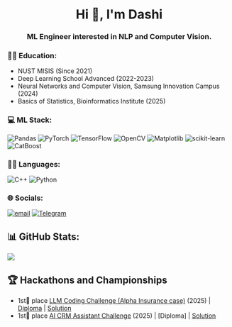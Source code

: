 <h1 align="center">Hi 👋, I'm Dashi</h1>
<h3 align="center">ML Engineer interested in NLP and Computer Vision.</h3>


### 👨‍🎓 Education:

- NUST MISIS (Since 2021)  
- Deep Learning School Advanced (2022-2023)  
- Neural Networks and Computer Vision, Samsung Innovation Campus (2024)
- Basics of Statistics, Bioinformatics Institute (2025)  


### 💻 ML Stack:
![Pandas](https://img.shields.io/badge/pandas-%23150458.svg?style=for-the-badge&logo=pandas&logoColor=white) 
![PyTorch](https://img.shields.io/badge/PyTorch-%23EE4C2C.svg?style=for-the-badge&logo=PyTorch&logoColor=white) 
![TensorFlow](https://img.shields.io/badge/TensorFlow-%23FF6F00.svg?style=for-the-badge&logo=TensorFlow&logoColor=white) 
![OpenCV](https://img.shields.io/badge/opencv-%23white.svg?style=for-the-badge&logo=opencv&logoColor=white) 
![Matplotlib](https://img.shields.io/badge/Matplotlib-%23ffffff.svg?style=for-the-badge&logo=Matplotlib&logoColor=black) 
![scikit-learn](https://img.shields.io/badge/scikit--learn-%23F7931E.svg?style=for-the-badge&logo=scikit-learn&logoColor=white) 
![CatBoost](https://img.shields.io/badge/CatBoost-%23ffcc00.svg?style=for-the-badge&logo=catboost&logoColor=black)  


### 🧑‍💻 Languages:

![C++](https://img.shields.io/badge/c++-%2300599C.svg?style=for-the-badge&logo=c%2B%2B&logoColor=white) 
![Python](https://img.shields.io/badge/python-3670A0?style=for-the-badge&logo=python&logoColor=ffdd54) 

### 🌐 Socials:
[![email](https://img.shields.io/badge/Email-D14836?logo=gmail&logoColor=white)](mailto:megres1337@mail.ru) 
[![Telegram](https://img.shields.io/badge/Telegram-2CA5E0?logo=telegram&logoColor=white)](https://t.me/dashik1337)

## 📊 GitHub Stats:
![](https://github-readme-stats.vercel.app/api?username=Dashibug&theme=merko&hide_border=true&include_all_commits=false&count_private=false)<br/>


## 🏆 Hackathons and Championships
- 1st🥇 place [LLM Coding Challenge (Alpha Insurance case)](http://llm-challenge.com) (2025) | [Diploma](https://disk.yandex.ru/i/219QJztZcuuFNQ) | [Solution](https://github.com/ez3nx/llm-coding-challenge)
- 1st🥇 place [AI CRM Assistant Challenge](https://codenrock.com/en/contests/ai-crm-2025/) (2025) | [Diploma] | [Solution](https://github.com/Dashibug/AI-CRM-Assistant-Challenge)

<!-- Proudly created with GPRM ( https://gprm.itsvg.in ) -->
